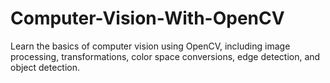 # Computer-Vision-With-OpenCV
Learn the basics of computer vision using OpenCV, including image processing, transformations, color space conversions, edge detection, and object detection.
